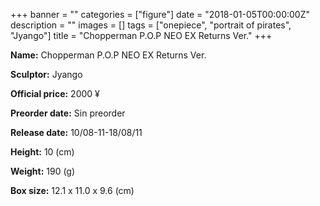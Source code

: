 +++
banner = ""
categories = ["figure"]
date = "2018-01-05T00:00:00Z"
description = ""
images = []
tags = ["onepiece", "portrait of pirates", "Jyango"]
title = "Chopperman P.O.P NEO EX Returns Ver."
+++

**Name:** Chopperman P.O.P NEO EX Returns Ver.

**Sculptor:** Jyango

**Official price:** 2000 ¥

**Preorder date:** Sin preorder

**Release date:** 10/08-11-18/08/11

**Height:** 10 (cm)

**Weight:** 190 (g)

**Box size:** 12.1 x 11.0 x 9.6 (cm)
